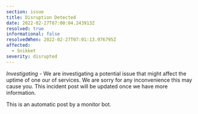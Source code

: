 ```yaml
---
section: issue
title: Disruption Detected
date: 2022-02-27T07:00:04.243913Z
resolved: true
informational: false
resolvedWhen: 2022-02-27T07:01:13.976795Z
affected:
  - Snikket
severity: disrupted
---
```

*Investigating* - We are investigating a potential issue that might affect the uptime of one our of services. We are sorry for any inconvenience this may cause you. This incident post will be updated once we have more information.

This is an automatic post by a monitor bot.
        
